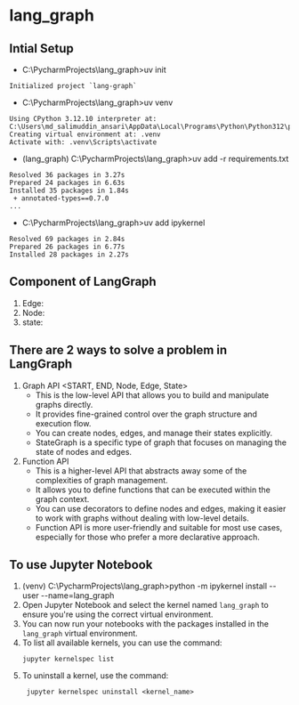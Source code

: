 # lang_graph

## Intial Setup
* C:\PycharmProjects\lang_graph>uv init
```ignorelang
Initialized project `lang-graph`
```

* C:\PycharmProjects\lang_graph>uv venv
```
Using CPython 3.12.10 interpreter at: C:\Users\md_salimuddin_ansari\AppData\Local\Programs\Python\Python312\python.exe
Creating virtual environment at: .venv
Activate with: .venv\Scripts\activate
```

* (lang_graph) C:\PycharmProjects\lang_graph>uv add -r requirements.txt
```ignorelang
Resolved 36 packages in 3.27s
Prepared 24 packages in 6.63s
Installed 35 packages in 1.84s
 + annotated-types==0.7.0                                                                                                                                                                                                               
...
```
* C:\PycharmProjects\lang_graph>uv add ipykernel
```ignorelang
Resolved 69 packages in 2.84s
Prepared 26 packages in 6.77s
Installed 28 packages in 2.27s
```
## Component of LangGraph
1. Edge: 
2. Node: 
3. state: 

## There are 2 ways to solve a problem in LangGraph
1. Graph API <START, END, Node, Edge, State>
   - This is the low-level API that allows you to build and manipulate graphs directly.
   - It provides fine-grained control over the graph structure and execution flow.
   - You can create nodes, edges, and manage their states explicitly.
   - StateGraph is a specific type of graph that focuses on managing the state of nodes and edges.
2. Function API
    - This is a higher-level API that abstracts away some of the complexities of graph management.
    - It allows you to define functions that can be executed within the graph context.
    - You can use decorators to define nodes and edges, making it easier to work with graphs without dealing with low-level details.
    - Function API is more user-friendly and suitable for most use cases, especially for those who prefer a more declarative approach.

## To use Jupyter Notebook
1. (venv) C:\PycharmProjects\lang_graph>python -m ipykernel install --user --name=lang_graph
2. Open Jupyter Notebook and select the kernel named `lang_graph` to ensure you're using the correct virtual environment.
3. You can now run your notebooks with the packages installed in the `lang_graph` virtual environment.
4. To list all available kernels, you can use the command:
   ```
   jupyter kernelspec list
   ```
5. To uninstall a kernel, use the command:
   ```
    jupyter kernelspec uninstall <kernel_name>
    ```


